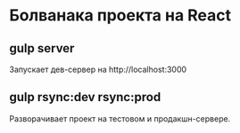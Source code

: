 # Болванака проекта на React

## gulp server

Запускает дев-сервер на http://localhost:3000

## gulp rsync:dev rsync:prod

Разворачивает проект на тестовом и продакшн-сервере.
